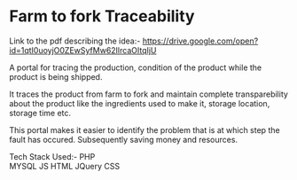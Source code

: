 # Farm to fork Traceability

Link to the pdf describing the idea:-
https://drive.google.com/open?id=1qtI0uoyjO0ZEwSyfMw62IlrcaOItqIjU 

A portal for tracing the production, condition of the product while the product is being shipped.

It traces the product from farm to fork and maintain complete transparebility about the product like the ingredients used to make it, storage location, storage time etc. 

This portal makes it easier to identify the problem that is at which step the fault has occured. Subsequently saving money and resources.

Tech Stack Used:-
PHP  
MYSQL
JS
HTML
JQuery
CSS
